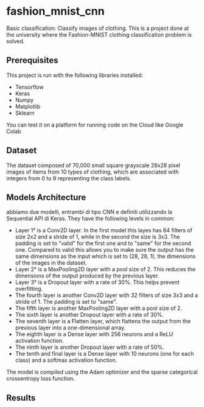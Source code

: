 # fashion_mnist_cnn
Basic classification: Classify images of clothing.
This is a project done at the university where the Fashion-MNIST clothing classification problem is solved.
## **Prerequisites**
This project is run with the following libraries installed:

- Tensorflow
- Keras
- Numpy
- Matplotlib
- Sklearn
  
You can test it on a platform for running code on the Cloud like Google Colab
## **Dataset**
The dataset composed of 70,000 small square grayscale 28x28 pixel images of items from 10 types of clothing, which are associated with integers from 0 to 9 representing the class labels.

## **Models Architecture**
abbiamo due modelli, entrambi di tipo CNN e definiti utilizzando la Sequential API di Keras. They have the following levels in common:

- Layer 1° is a Conv2D layer. In the first model this layes has 64 filters of size 2x2 and a stride of 1, while in the second the size is 3x3. The padding is set to "valid" for the first one and to "same" for the second one. Compared to valid this allows you to make sure the output has the same dimensions as the input which is set to (28, 28, 1), the dimensions of the images in the dataset.
- Layer 2° is a MaxPooling2D layer with a pool size of 2. This reduces the dimensions of the output produced by the previous layer.
- Layer 3° is a Dropout layer with a rate of 30%. This helps prevent overfitting.
- The fourth layer is another Conv2D layer with 32 filters of size 3x3 and a stride of 1. The padding is set to "same".
- The fifth layer is another MaxPooling2D layer with a pool size of 2.
- The sixth layer is another Dropout layer with a rate of 30%.
- The seventh layer is a Flatten layer, which flattens the output from the previous layer into a one-dimensional array.
- The eighth layer is a Dense layer with 256 neurons and a ReLU activation function.
- The ninth layer is another Dropout layer with a rate of 50%.
- The tenth and final layer is a Dense layer with 10 neurons (one for each class) and a softmax activation function.

The model is compiled using the Adam optimizer and the sparse categorical crossentropy loss function.
## **Results**
